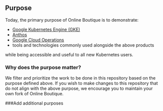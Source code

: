 ## Purpose

Today, the primary purpose of Online Boutique is to demonstrate:

* [Google Kubernetes Engine (GKE)](https://cloud.google.com/kubernetes-engine)
* [Anthos](https://cloud.google.com/anthos)
* [Google Cloud Operations](https://cloud.google.com/products/operations)
* tools and technologies commonly used alongside the above products

while being accessible and useful to all new Kubernetes users.

### Why does the purpose matter?

We filter and prioritize the work to be done in this repository based on the purpose defined above.
If you wish to make changes to this repository that do not align with the above purpose, we encourage you to maintain your own fork of Online Boutique.

###Add additional purposes
